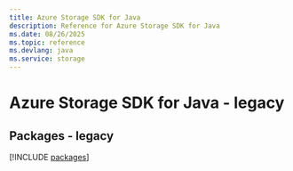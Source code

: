 ```yaml
---
title: Azure Storage SDK for Java
description: Reference for Azure Storage SDK for Java
ms.date: 08/26/2025
ms.topic: reference
ms.devlang: java
ms.service: storage
---
```

# Azure Storage SDK for Java - legacy
## Packages - legacy
[!INCLUDE [packages](storage-index.md)]